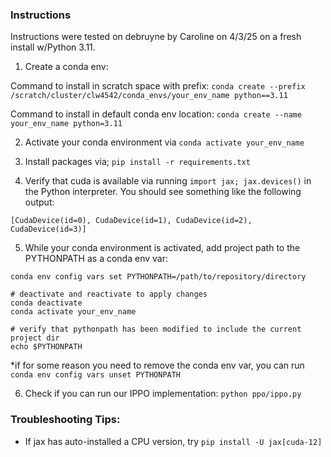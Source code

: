 ### Instructions
Instructions were tested on debruyne by Caroline on 4/3/25 on a fresh install w/Python 3.11. 

1. Create a conda env: 

Command to install in scratch space with prefix:
 ```conda create --prefix /scratch/cluster/clw4542/conda_envs/your_env_name python==3.11```

Command to install in default conda env location: 
```conda create --name your_env_name python=3.11```

2. Activate your conda environment via 
```conda activate your_env_name```

3. Install packages via; 
```pip install -r requirements.txt```

4. Verify that cuda is available via running `import jax; jax.devices()` in the Python interpreter.
You should see something like the following output: 

```
[CudaDevice(id=0), CudaDevice(id=1), CudaDevice(id=2), CudaDevice(id=3)]
```

5. While your conda environment is activated, add project path to the PYTHONPATH as a conda env var:

```
conda env config vars set PYTHONPATH=/path/to/repository/directory

# deactivate and reactivate to apply changes
conda deactivate 
conda activate your_env_name

# verify that pythonpath has been modified to include the current project dir
echo $PYTHONPATH
```

*if for some reason you need to remove the conda env var, you can run 
```conda env config vars unset PYTHONPATH```

6. Check if you can run our IPPO implementation: 
```python ppo/ippo.py```

### Troubleshooting Tips: 
- If jax has auto-installed a CPU version, try `pip install -U jax[cuda-12]`
